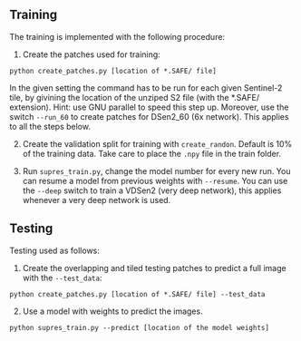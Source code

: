 ## Training

The training is implemented with the following procedure:

1) Create the patches used for training:
```
python create_patches.py [location of *.SAFE/ file]
```
In the given setting the command has to be run for each given Sentinel-2 tile, by givining the location of the unziped S2 file (with the *.SAFE/ extension). Hint: use GNU parallel to speed this step up.
Moreover, use the switch ``--run_60`` to create patches for DSen2_60 (6x network). This applies to all the steps below.

2) Create the validation split for training with `create_randon`. Default is 10% of the training data. Take care to place the `.npy` file in the train folder.

3) Run `supres_train.py`, change the model number for every new run. You can resume a model from previous weights with `--resume`. You can use the `--deep` switch to train a VDSen2 (very deep network), this applies whenever a very deep network is used.


## Testing

Testing used as follows:

1) Create the overlapping and tiled testing patches to predict a full image with the ``--test_data``:
```
python create_patches.py [location of *.SAFE/ file] --test_data
```

2) Use a model with weights to predict the images.
```
python supres_train.py --predict [location of the model weights]
```
